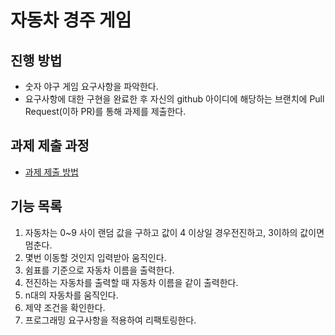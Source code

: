 # 자동차 경주 게임
## 진행 방법
* 숫자 야구 게임 요구사항을 파악한다.
* 요구사항에 대한 구현을 완료한 후 자신의 github 아이디에 해당하는 브랜치에 Pull Request(이하 PR)를 통해 과제를 제출한다.

## 과제 제출 과정
* [과제 제출 방법](https://github.com/next-step/nextstep-docs/tree/master/precourse)


## 기능 목록
1. 자동차는 0~9 사이 랜덤 값을 구하고 값이 4 이상일 경우전진하고, 3이하의 값이면 멈춘다.
2. 몇번 이동할 것인지 입력받아 움직인다.
3. 쉼표를 기준으로 자동차 이름을 출력한다.
4. 전진하는 자동차를 출력할 때 자동차 이름을 같이 출력한다.
5. n대의 자동차를 움직인다.
6. 제약 조건을 확인한다.
7. 프로그래밍 요구사항을 적용하여 리팩토링한다.
